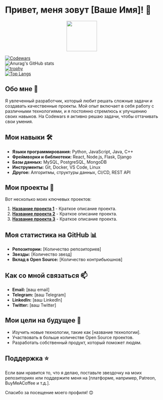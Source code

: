 # Привет, меня зовут [Ваше Имя]! 👋



<div id="header" align="center">
  <img src="https://media1.giphy.com/media/v1.Y2lkPTc5MGI3NjExMGlrNTN2YmNuNmVjYm42Y21qbnY3cHd5NWI2Z3MyM3Fld3FqN2p6MCZlcD12MV9pbnRlcm5hbF9naWZfYnlfaWQmY3Q9Zw/SvFocn0wNMx0iv2rYz/giphy.gif" width="100"/>
</div>

[![Codewars](https://www.codewars.com/users/t0lIk1/badges/large)](https://www.codewars.com/users/t0lIk1)  
![Anurag's GitHub stats](https://github-readme-stats.vercel.app/api?username=t0lIk1&show_icons=true&theme=radical)  
[![trophy](https://github-profile-trophy.vercel.app/?username=t0lIk1&theme=onedark)](https://github.com/ryo-ma/github-profile-trophy)  
[![Top Langs](https://github-readme-stats.vercel.app/api/top-langs/?username=t0lIk1&layout=compact)](https://github.com/t0lIk1/github-readme-stats)

## Обо мне 🚀

Я увлеченный разработчик, который любит решать сложные задачи и создавать качественные проекты. Мой опыт включает в себя работу с различными технологиями, и я постоянно стремлюсь к улучшению своих навыков. На Codewars я активно решаю задачи, чтобы оттачивать свои умения.

## Мои навыки 🛠️

- **Языки программирования:** Python, JavaScript, Java, C++  
- **Фреймворки и библиотеки:** React, Node.js, Flask, Django  
- **Базы данных:** MySQL, PostgreSQL, MongoDB  
- **Инструменты:** Git, Docker, VS Code, Linux  
- **Другое:** Алгоритмы, структуры данных, CI/CD, REST API  

## Мои проекты 🚀

Вот несколько моих ключевых проектов:

1. **[Название проекта 1](ссылка)** - Краткое описание проекта.  
2. **[Название проекта 2](ссылка)** - Краткое описание проекта.  
3. **[Название проекта 3](ссылка)** - Краткое описание проекта.  

## Моя статистика на GitHub 📊

- **Репозитории:** [Количество репозиториев]  
- **Звезды:** [Количество звезд]  
- **Вклад в Open Source:** [Количество контрибьюшнов]  

## Как со мной связаться 📫

- **Email:** [ваш email]  
- **Telegram:** [ваш Telegram]  
- **LinkedIn:** [ваш LinkedIn]  
- **Twitter:** [ваш Twitter]  

## Мои цели на будущее 🌟

- Изучить новые технологии, такие как [название технологии].  
- Участвовать в больше количестве Open Source проектов.  
- Разработать собственный продукт, который поможет людям.  

## Поддержка ⭐

Если вам нравится то, что я делаю, поставьте звездочку на моих репозиториях или поддержите меня на [платформе, например, Patreon, BuyMeACoffee и т.д.].  

Спасибо за посещение моего профиля! 😊  
